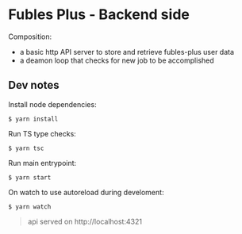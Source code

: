 # Fubles Plus - Backend side

Composition:

- a basic http API server to store and retrieve fubles-plus user data
- a deamon loop that checks for new job to be accomplished

## Dev notes

Install node dependencies:
```
$ yarn install
```

Run TS type checks:
```
$ yarn tsc
```

Run main entrypoint:
```
$ yarn start
```

On watch to use autoreload during develoment:
```
$ yarn watch
```

> api served on http://localhost:4321
